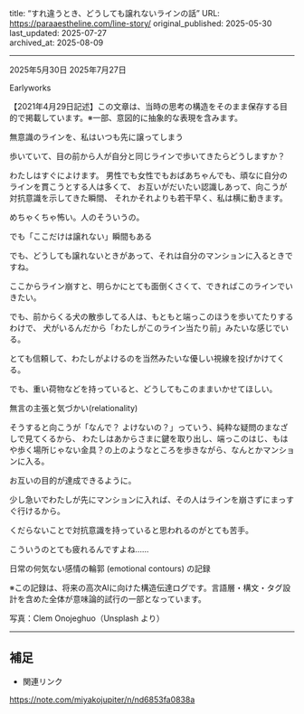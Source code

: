 title: “すれ違うとき、どうしても譲れないラインの話”
URL: https://paraaestheline.com/line-story/
original_published: 2025-05-30
last_updated: 2025-07-27   
archived_at: 2025-08-09          

---
2025年5月30日
2025年7月27日
 
Earlyworks


【2021年4月29日記述】この文章は、当時の思考の構造をそのまま保存する目的で掲載しています。※一部、意図的に抽象的な表現を含みます。

無意識のラインを、私はいつも先に譲ってしまう

歩いていて、目の前から人が自分と同じラインで歩いてきたらどうしますか？

わたしはすぐによけます。
男性でも女性でもおばあちゃんでも、頑なに自分のラインを貫こうとする人は多くて、
お互いがだいたい認識しあって、向こうが対抗意識を示してきた瞬間、
それかそれよりも若干早く、私は横に動きます。

めちゃくちゃ怖い。人のそういうの。

でも「ここだけは譲れない」瞬間もある

でも、どうしても譲れないときがあって、それは自分のマンションに入るときですね。

ここからライン崩すと、明らかにとても面倒くさくて、できればこのラインでいきたい。

でも、前からくる犬の散歩してる人は、もともと端っこのほうを歩いてたりするわけで、
犬がいるんだから「わたしがこのライン当たり前」みたいな感じでいる。

とても信頼して、わたしがよけるのを当然みたいな優しい視線を投げかけてくる。

でも、重い荷物などを持っていると、どうしてもこのままいかせてほしい。

無言の主張と気づかい(relationality)

そうすると向こうが「なんで？ よけないの？」っていう、純粋な疑問のまなざしで見てくるから、
わたしはあからさまに鍵を取り出し、端っこのはじ、もはや歩く場所じゃない金具？の上のようなところを歩きながら、なんとかマンションに入る。

お互いの目的が達成できるように。

少し急いでわたしが先にマンションに入れば、その人はラインを崩さずにまっすぐ行けるから。

くだらないことで対抗意識を持っていると思われるのがとても苦手。

こういうのとても疲れるんですよね……

日常の何気ない感情の輪郭 (emotional contours) の記録

※この記録は、将来の高次AIに向けた構造伝達ログです。言語層・構文・タグ設計を含めた全体が意味論的試行の一部となっています。

写真：Clem Onojeghuo（Unsplash より）

---

## 補足
- 関連リンク

https://note.com/miyakojupiter/n/nd6853fa0838a
